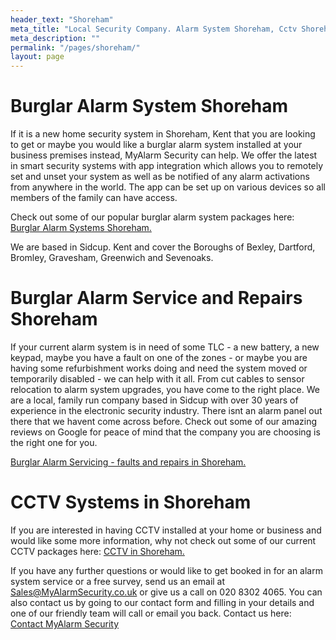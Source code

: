 ```yaml
---
header_text: "Shoreham"
meta_title: "Local Security Company. Alarm System Shoreham, Cctv Shoreham."
meta_description: ""
permalink: "/pages/shoreham/"
layout: page
---
```


# Burglar Alarm System Shoreham 

If it is a new home security system in Shoreham, Kent that you are looking to get or maybe you would like a burglar alarm system installed at your business premises instead, MyAlarm Security can help. We offer the latest in smart security systems with app integration which allows you to remotely set and unset your system as well as be notified of any alarm activations from anywhere in the world. The app can be set up on various devices so all members of the family can have access.

Check out some of our popular burglar alarm system packages here: [Burglar Alarm Systems Shoreham.](/categories/burglar-alarms/)

We are based in Sidcup. Kent and cover the Boroughs of Bexley, Dartford, Bromley, Gravesham, Greenwich and Sevenoaks.

# Burglar Alarm Service and Repairs Shoreham 

If your current alarm system is in need of some TLC - a new battery, a new keypad, maybe you have a fault on one of the zones - or maybe you are having some refurbishment works doing and need the system moved or temporarily disabled - we can help with it all. From cut cables to sensor relocation to alarm system upgrades, you have come to the right place. We are a local, family run company based in Sidcup with over 30 years of experience in the electronic security industry. There isnt an alarm panel out there that we havent come across before. Check out some of our amazing reviews on Google for peace of mind that the company you are choosing is the right one for you.

[Burglar Alarm Servicing - faults and repairs in Shoreham.](/categories/servicing-and-repairs/)

# CCTV Systems in Shoreham 

If you are interested in having CCTV installed at your home or business and would like some more information, why not check out some of our current CCTV packages here: [CCTV in Shoreham.](/categories/cctv/)

If you have any further questions or would like to get booked in for an alarm system service or a free survey, send us an email at Sales@MyAlarmSecurity.co.uk or give us a call on 020 8302 4065. You can also contact us by going to our contact form and filling in your details and one of our friendly team will call or email you back. Contact us here: [Contact MyAlarm Security](/contact/)